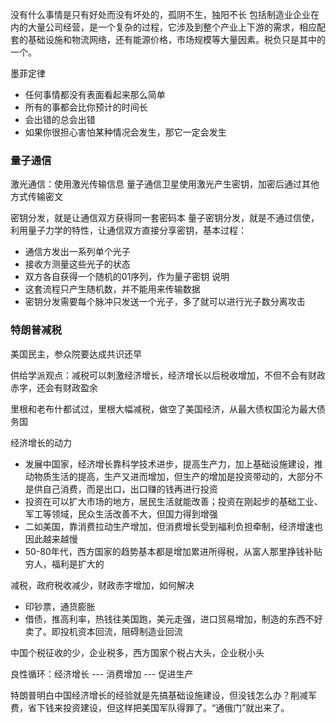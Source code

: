 没有什么事情是只有好处而没有坏处的，孤阴不生，独阳不长
包括制造业企业在内的大量公司经营，是一个复杂的过程，它涉及到整个产业上下游的需求，相应配套的基础设施和物流网络，还有能源价格，市场规模等大量因素。税负只是其中的一个。

墨菲定律
- 任何事情都没有表面看起来那么简单
- 所有的事都会比你预计的时间长
- 会出错的总会出错
- 如果你很担心害怕某种情况会发生，那它一定会发生

### 量子通信
激光通信：使用激光传输信息
量子通信卫星使用激光产生密钥，加密后通过其他方式传输密文

密钥分发，就是让通信双方获得同一套密码本
量子密钥分发，就是不通过信使，利用量子力学的特性，让通信双方直接分享密钥，基本过程：
- 通信方发出一系列单个光子
- 接收方测量这些光子的状态
- 双方各自获得一个随机的01序列，作为量子密钥
说明
- 这套流程只产生随机数，并不能用来传输数据
- 密钥分发需要每个脉冲只发送一个光子，多了就可以进行光子数分离攻击

### 特朗普减税
美国民主，参众院要达成共识还早

供给学派观点：减税可以刺激经济增长，经济增长以后税收增加，不但不会有财政赤字，还会有财政盈余

里根和老布什都试过，里根大幅减税，做空了美国经济，从最大债权国沦为最大债务国

经济增长的动力
- 发展中国家，经济增长靠科学技术进步，提高生产力，加上基础设施建设，推动物质生活的提高，生产又进而增加，但生产的增加是投资带动的，大部分不是供自己消费，而是出口，出口赚的钱再进行投资
- 投资在可以扩大市场的地方，居民生活就能改善；投资在刚起步的基础工业、军工等领域，民众生活改善不大，但国力得到增强
- 二如美国，靠消费拉动生产增加，但消费增长受到福利负担牵制，经济增速也因此越来越慢
- 50-80年代，西方国家的趋势基本都是增加累进所得税，从富人那里挣钱补贴穷人，福利是扩大的

减税，政府税收减少，财政赤字增加，如何解决
- 印钞票，通货膨胀
- 借债，推高利率，热钱往美国跑，美元走强，进口贸易增加，制造的东西不好卖了。即投机资本回流，阻碍制造业回流

中国个税征收的少，企业税多，西方国家个税占大头，企业税小头

良性循环：经济增长 --- 消费增加 --- 促进生产

特朗普明白中国经济增长的经验就是先搞基础设施建设，但没钱怎么办？削减军费，省下钱来投资建设，但这样把美国军队得罪了。“通俄门”就出来了。


